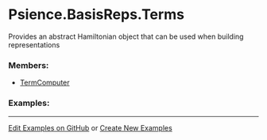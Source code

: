 # <a id="Psience.BasisReps.Terms">Psience.BasisReps.Terms</a>
    
Provides an abstract Hamiltonian object that can be used when building representations

### Members:

  - [TermComputer](Terms/TermComputer.md)

### Examples:



___

[Edit Examples on GitHub](https://github.com/McCoyGroup/References/edit/gh-pages/Documentation/examples/Psience/BasisReps/Terms.md) or 
[Create New Examples](https://github.com/McCoyGroup/References/new/gh-pages/?filename=Documentation/examples/Psience/BasisReps/Terms.md)